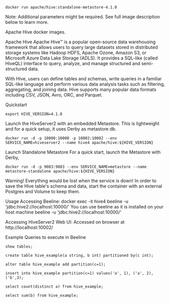 ```
docker run apache/hive:standalone-metastore-4.1.0
```
Note: Additional parameters might be required. See full image description below to learn more.

Apache Hive docker images.

Apache Hive
Apache Hive™ is a popular open-source data warehousing framework that allows users to query large datasets stored in distributed storage systems like Hadoop HDFS, Apache Ozone, Amazon S3, or Microsoft Azure Data Lake Storage (ADLS). It provides a SQL-like (called HiveQL) interface to query, analyze, and manage structured and semi-structured data.

With Hive, users can define tables and schemas, write queries in a familiar SQL-like language and perform various data analysis tasks such as filtering, aggregating, and joining data. Hive supports many popular data formats including CSV, JSON, Avro, ORC, and Parquet.

Quickstart

```
export HIVE_VERSION=4.1.0
```

Launch the HiveServer2 with an embedded Metastore.
This is lightweight and for a quick setup, it uses Derby as metastore db.

```
docker run -d -p 10000:10000 -p 10002:10002 --env SERVICE_NAME=hiveserver2 --name hive4 apache/hive:${HIVE_VERSION}
```

Launch Standalone Metastore
For a quick start, launch the Metastore with Derby,

```
docker run -d -p 9083:9083 --env SERVICE_NAME=metastore --name metastore-standalone apache/hive:${HIVE_VERSION}
```
Warning! Everything would be lost when the service is down! In order to save the Hive table's schema and data, start the container with an external Postgres and Volume to keep them.


Usage
Accessing Beeline:
 docker exec -it hive4 beeline -u 'jdbc:hive2://localhost:10000/'
You can use beeline as it is installed on your host machine beeline -u 'jdbc:hive2://localhost:10000/'

Accessing HiveServer2 Web UI:
Accessed on browser at http://localhost:10002/

Example Queries to execute in Beeline
```
show tables;
```

```
create table hive_example(a string, b int) partitioned by(c int);
```

```
alter table hive_example add partition(c=1);
```

```
insert into hive_example partition(c=1) values('a', 1), ('a', 2),('b',3);
```

```
select count(distinct a) from hive_example;
```

```
select sum(b) from hive_example;
```
